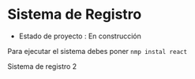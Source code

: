 <h1> Sistema de Registro </h1> 

- Estado de proyecto : En construcción

Para ejecutar el sistema debes poner
```nmp instal react```

Sistema de registro 2
